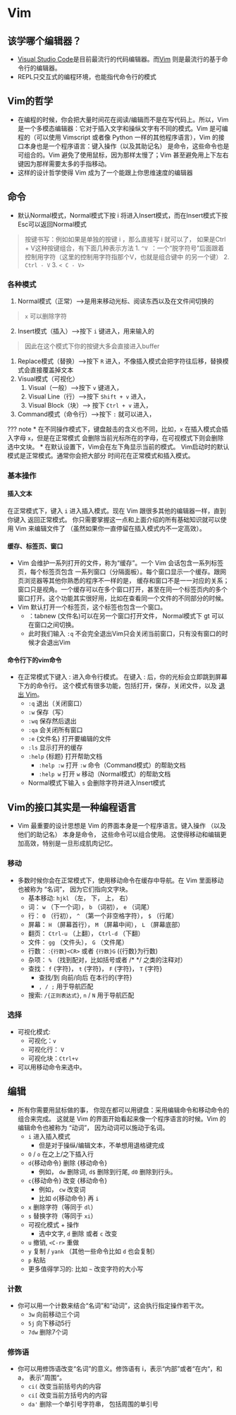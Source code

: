 # Vim

## 该学哪个编辑器？

* [Visual Studio Code](https://code.visualstudio.com/)是目前最流行的代码编辑器。而[Vim](https://www.vim.org/) 则是最流行的基于命令行的编辑器。
* REPL只交互式的编程环境，也能指代命令行的模式

## Vim的哲学

* 在编程的时候，你会把大量时间花在阅读/编辑而不是在写代码上。所以，Vim 是一个多模态编辑器：它对于插入文字和操纵文字有不同的模式。Vim 是可编程的（可以使用 Vimscript 或者像 Python 一样的其他程序语言），Vim 的接口本身也是一个程序语言：键入操作（以及其助记名） 是命令，这些命令也是可组合的。Vim 避免了使用鼠标，因为那样太慢了；Vim 甚至避免用上下左右键因为那样需要太多的手指移动。
* 这样的设计哲学使得 Vim 成为了一个能跟上你思维速度的编辑器

## 命令

* 默认Normal模式，Normal模式下按 i 将进入Insert模式，而在Insert模式下按Esc可以返回Normal模式
> 按键书写：例如如果是单独的按键 i ，那么直接写 i 就可以了，
> 如果是Ctrl + V这种按键组合，有下面几种表示方法
>       1. `^V `：一个“脱字符号”后面跟着控制用字符（这里的控制用字符指那个V，也就是组合键中 的另一个键）
>       2. `Ctrl - V` 
>       3. `< C - V>` 

### 各种模式

1. Normal模式（正常）——>是用来移动光标、阅读东西以及在文件间切换的
> `x` 可以删除字符

2. Insert模式（插入）——>按下 `i` 键进入，用来输入的
> 因此在这个模式下你的按键大多会直接进入buffer

1. Replace模式（替换）——>按下 `R` 进入，不像插入模式会把字符往后移，替换模式会直接覆盖掉文本
2. Visual模式（可视化）
      1. Visual（一般）——>按下 `v` 键进入，
      2. Visual Line（行）——>按下 `Shift + v` 进入，
      3. Visual Block（块）——> 按下 `Ctrl + v` 进入，
3. Command模式（命令行）——>按下 `:` 就可以进入，

??? note
    * 在不同操作模式下，键盘敲击的含义也不同，比如，`x` 在插入模式会插入字母 `x`，但是在正常模式 会删除当前光标所在的字母，在可视模式下则会删除选中文块。
    * 在默认设置下，Vim会在左下角显示当前的模式。 Vim启动时的默认模式是正常模式。通常你会把大部分 时间花在正常模式和插入模式。

### 基本操作

#### 插入文本

在正常模式下，键入 `i` 进入插入模式。现在 Vim 跟很多其他的编辑器一样，直到你键入<ESC> 返回正常模式。 你只需要掌握这一点和上面介绍的所有基础知识就可以使用 Vim 来编辑文件了 （虽然如果你一直停留在插入模式内不一定高效）。

#### 缓存、标签页、窗口

* Vim 会维护一系列打开的文件，称为“缓存”。一个 Vim 会话包含一系列标签页，每个标签页包含 一系列窗口（分隔面板）。每个窗口显示一个缓存。跟网页浏览器等其他你熟悉的程序不一样的是， 缓存和窗口不是一一对应的关系；窗口只是视角。一个缓存可以在多个窗口打开，甚至在同一个标签页内的多个窗口打开。这个功能其实很好用，比如在查看同一个文件的不同部分的时候。
* Vim 默认打开一个标签页，这个标签也包含一个窗口。
    * ：tabnew (文件名)可以在另一个窗口打开文件， Normal模式下 gt 可以在窗口之间切换。
    * 此时我们输入 `:q` 不会完全退出Vim只会关闭当前窗口，只有没有窗口的时候才会退出Vim

#### 命令行下的vim命令

* 在正常模式下键入 : 进入命令行模式。 在键入 : 后，你的光标会立即跳到屏幕下方的命令行。 这个模式有很多功能，包括打开，保存，关闭文件，以及 [退出 Vim](https://twitter.com/iamdevloper/status/435555976687923200)。
    - `:q` 退出（关闭窗口）
    - `:w` 保存（写）
    - `:wq` 保存然后退出
    - `:qa` 会关闭所有窗口
    - `:e` {文件名} 打开要编辑的文件
    - `:ls` 显示打开的缓存
    - `:help` {标题} 打开帮助文档
         - `:help :w` 打开 `:w` 命令（Command模式）的帮助文档
         - `:help w` 打开 `w` 移动（Normal模式）的帮助文档
    -  Normal模式下输入 `s` 会删除字符并进入Insert模式

## Vim的接口其实是一种编程语言

* Vim 最重要的设计思想是 Vim 的界面本身是一个程序语言。键入操作 （以及他们的助记名） 本身是命令， 这些命令可以组合使用。 这使得移动和编辑更加高效，特别是一旦形成肌肉记忆。

### 移动

* 多数时候你会在正常模式下，使用移动命令在缓存中导航。在 Vim 里面移动也被称为 “名词”， 因为它们指向文字块。
    - 基本移动: `hjkl` （左， 下， 上， 右）
    - 词： `w` （下一个词）， `b` （词初）， `e` （词尾）
    - 行： `0` （行初）， `^` （第一个非空格字符）， `$` （行尾）
    - 屏幕： `H` （屏幕首行）， `M` （屏幕中间）， `L` （屏幕底部）
    - 翻页： `Ctrl-u` （上翻）， `Ctrl-d` （下翻）
    - 文件： `gg` （文件头）， `G` （文件尾）
    - 行数： :`{行数}<CR>` 或者 `{行数}G` ({行数}为行数)
    - 杂项： `%` （找到配对，比如括号或者 /* */ 之类的注释对）
    - 查找： `f` {字符}， `t` {字符}， `F` {字符}， `T` {字符}
       - 查找/到 向前/向后 在本行的{字符}
       - `, / ;` 用于导航匹配
    - 搜索: `/{正则表达式}`, `n` / `N` 用于导航匹配

### 选择

* 可视化模式:
    - 可视化：`v`
    - 可视化行： `V`
    - 可视化块：`Ctrl+v`
* 可以用移动命令来选中。

## 编辑

* 所有你需要用鼠标做的事， 你现在都可以用键盘：采用编辑命令和移动命令的组合来完成。 这就是 Vim 的界面开始看起来像一个程序语言的时候。Vim 的编辑命令也被称为 “动词”， 因为动词可以施动于名词。
    - `i` 进入插入模式
       - 但是对于操纵/编辑文本，不单想用退格键完成
    - `O` / `o` 在之上/之下插入行
    - `d`{移动命令} 删除 {移动命令}
       - 例如， `dw` 删除词, `d$` 删除到行尾, `d0` 删除到行头。
    - `c`{移动命令} 改变 {移动命令}
       - 例如， `cw` 改变词
       - 比如 `d`{移动命令} 再 `i`
    - `x` 删除字符（等同于 `dl`）
    - `s` 替换字符（等同于 `xi`）
    - 可视化模式 + 操作
       - 选中文字, `d` 删除 或者 `c` 改变
    - `u` 撤销, `<C-r>` 重做
    - `y` 复制 / `yank` （其他一些命令比如 `d` 也会复制）
    - `p` 粘贴
    - 更多值得学习的: 比如 `~` 改变字符的大小写

### 计数

* 你可以用一个计数来结合“名词”和“动词”，这会执行指定操作若干次。
    - `3w` 向前移动三个词
    - `5j` 向下移动5行
    - `7dw` 删除7个词

### 修饰语

* 你可以用修饰语改变“名词”的意义。修饰语有 i，表示“内部”或者“在内“，和 a， 表示”周围“。
    - `ci(` 改变当前括号内的内容
    - `ci[` 改变当前方括号内的内容
    - `da'` 删除一个单引号字符串， 包括周围的单引号
